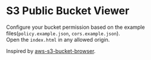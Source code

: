# S3 Public Bucket Viewer

Configure your bucket permission based on the example files(`policy.example.json`, `cors.example.json`).  
Open the `index.html` in any allowed origin.  

Inspired by [aws-s3-bucket-browser](https://github.com/qoomon/aws-s3-bucket-browser).
